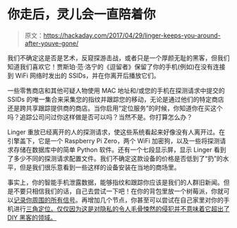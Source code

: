 # 你走后，灵儿会一直陪着你

> 原文：<https://hackaday.com/2017/04/29/linger-keeps-you-around-after-youve-gone/>

我们不确定这是否是艺术，反窥探游击战，或者只是一个厚颜无耻的黑客，但我们知道我们喜欢它！贾斯珀·范·洛宁的《逗留者》保留了你的手机(例如)在没有连接到 WiFi 网络时发出的 SSIDs，并在你离开后播放它们。

一些零售商店和其他可疑人物使用 MAC 地址和/或您的手机在探测请求中提交的 SSIDs 的唯一集合来采集您的指纹并跟踪您的移动，无论是通过他们的特定商店还是跨共享跟踪提供商的商店。当你启用“定位服务”的时候，你知道你在买这个吗？追踪公司问过你这样做是否可以吗？当然不是。你打算怎么办？

Linger 重放已经离开的人的探测请求，使这些系统看起来好像没有人离开过。在引擎盖下，它是一个 Raspberry Pi Zero，两个 WiFi 加密狗，以及一些将探测请求存储在数据库中的简单 Python 软件。还有一个七段显示屏，显示 Linger 看到了多少不同的探测请求配置文件。我们不确定这款设备的价格是否低到了“扔”的水平，但是我们很乐意看到一些这样的设备安装在当地的商场里。

事实上，你的智能手机泄露数据，能够指纹和跟踪你应该是我们的人群旧新闻。但是不要只相信我们的话，自己去尝试一下吧！在你的背包里放一个树莓派，你就可以[记录你周围的所有信号](http://hackaday.com/2016/12/04/creepy-wireless-stalking-made-easy/)。再增加几个节点，你甚至可以尝试在自己家里对你的手机进行[三角定位。仅仅因为这是对隐私的令人毛骨悚然的侵犯并不意味着它超出了 DIY 黑客的领域。](http://hackaday.com/2016/12/25/track-wi-fi-devices-in-your-home/)